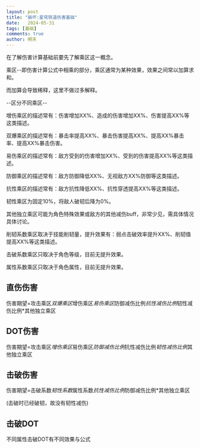 ```yaml
---
layout: post
title: "崩坏:星穹铁道伤害基础"
date:   2024-05-31
tags: [基础]
comments: true
author: 明天
---
```

在了解伤害计算基础前要先了解乘区这一概念。

乘区--即伤害计算公式中相乘的部分，乘区通常为某种效果，效果之间常以加算求和。

而加算会导致稀释，这里不做过多解释。

--区分不同乘区--

增伤乘区的描述常有：伤害增加XX%、造成的伤害增加XX%、伤害提高XX%等这类描述。

双爆乘区的描述常有：暴击率提高XX%、暴击伤害提高XX%、提高XX%暴击率、提高XX%暴击伤害。

易伤乘区的描述常有：敌方受到的伤害增加XX%、受到的伤害提高XX%等这类描述。

防御乘区的描述常有：敌方防御降低XX%、无视敌方XX%防御等这类描述。

抗性乘区的描述常有：敌方抗性降低XX%、抗性穿透提高XX%等这类描述。

韧性乘区为固定10%，将敌人破韧后降为0%。

其他独立乘区可能为角色特殊效果或敌方的其他减伤buff，非常少见，需具体情况具体讨论。

削韧系数乘区取决于技能削韧量，提升效果有：弱点击破效率提升XX%、削韧值提高XX%等这类描述。

击破系数乘区只取决于角色等级，目前无提升效果。

属性系数乘区只取决于角色属性，目前无提升效果。

## 直伤伤害

伤害期望=攻击乘区*双爆乘区*增伤乘区*易伤乘区*防御减伤比例*抗性减伤比例*韧性减伤比例*其他独立乘区

## DOT伤害

伤害期望=攻击乘区*增伤乘区*易伤乘区*防御减伤比例*抗性减伤比例*韧性减伤比例*其他独立乘区

## 击破伤害

伤害期望=击破系数*韧性系数*属性系数*抗性减伤比例*防御减伤比例*其他独立乘区

(击破时已经破韧，故没有韧性减伤)

## 击破DOT

不同属性击破DOT有不同效果与公式
<!-- more -->

